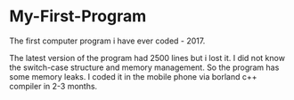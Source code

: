 # My-First-Program
The first computer program i have ever coded - 2017.

The latest version of the program had 2500 lines but i lost it. I did not know the switch-case structure and memory management. So the program has some memory leaks. I coded it in the mobile phone via borland c++ compiler in 2-3 months.
